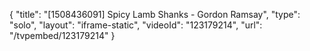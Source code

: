 {
    "title": "[1508436091] Spicy Lamb Shanks - Gordon Ramsay",
    "type": "solo",
    "layout": "iframe-static",
    "videoId": "123179214",
    "url": "\/tvpembed\/123179214"
}